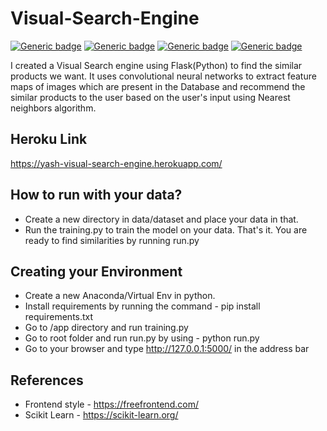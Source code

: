 # Visual-Search-Engine

[![Generic badge](https://img.shields.io/badge/Python-3.6-blue.svg)](https://www.python.org/)
[![Generic badge](https://img.shields.io/badge/Framework-flask-green.svg)](https://flask.palletsprojects.com/en/1.1.x/)
[![Generic badge](https://img.shields.io/badge/Frontend-BootStrap-%238a2be2.svg)](https://getbootstrap.com/)
[![Generic badge](https://img.shields.io/badge/Database-Sqlite--3-yellowgreen.svg)](https://www.sqlite.org/index.html)

I created a Visual Search engine using Flask(Python) to find the similar products we want. It uses convolutional neural networks to extract feature maps of images which are present in the Database and recommend the similar products to the user based on the user's input using Nearest neighbors algorithm. 

## Heroku Link

https://yash-visual-search-engine.herokuapp.com/

## How to run with your data?

* Create a new directory in data/dataset and place your data in that.
* Run the training.py to train the model on your data.
That's it. You are ready to find similarities by running run.py

## Creating your Environment

* Create a new Anaconda/Virtual Env in python.
* Install requirements by running the command - pip install requirements.txt
* Go to /app directory and run training.py
* Go to root folder and run run.py by using - python run.py
* Go to your browser and type http://127.0.0.1:5000/ in the address bar


## References 
* Frontend style - https://freefrontend.com/
* Scikit Learn - https://scikit-learn.org/
